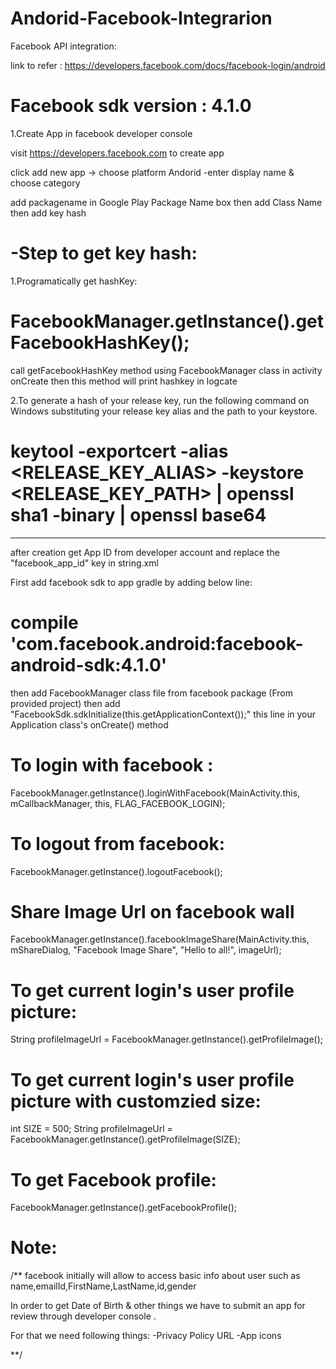 # Andorid-Facebook-Integrarion

Facebook API integration:

link to refer : https://developers.facebook.com/docs/facebook-login/android

# Facebook sdk version : 4.1.0


1.Create App in facebook developer console

visit https://developers.facebook.com to create app 

click add new app -> choose platform Andorid -enter display name & choose category 

add packagename in Google Play Package Name box then add Class Name then add key hash

# -Step to get key hash:

1.Programatically get hashKey:

# FacebookManager.getInstance().getFacebookHashKey();

call getFacebookHashKey method using FacebookManager class in activity onCreate 
then this method will print hashkey in logcate 

2.To generate a hash of your release key, run the following command on Windows substituting your release key alias and the path to your keystore.

# keytool -exportcert -alias <RELEASE_KEY_ALIAS> -keystore <RELEASE_KEY_PATH> | openssl sha1 -binary | openssl base64

------------------------------------------------------------------------------------------


after creation get App ID from developer account and replace the "facebook_app_id"  key in string.xml


First add facebook sdk to app gradle by adding below line:

# compile 'com.facebook.android:facebook-android-sdk:4.1.0'

then add FacebookManager class file from facebook package (From provided project)
then add "FacebookSdk.sdkInitialize(this.getApplicationContext());"  this line in your Application class's onCreate() method

# To login with facebook :

FacebookManager.getInstance().loginWithFacebook(MainActivity.this, mCallbackManager, this, FLAG_FACEBOOK_LOGIN);

# To logout from facebook:

FacebookManager.getInstance().logoutFacebook();

# Share Image Url on facebook wall

FacebookManager.getInstance().facebookImageShare(MainActivity.this, mShareDialog, "Facebook Image Share", "Hello to all!", imageUrl);

# To get current login's user profile picture:
String profileImageUrl = FacebookManager.getInstance().getProfileImage();

# To get current login's user profile picture with customzied size:
int SIZE = 500;
String profileImageUrl = FacebookManager.getInstance().getProfileImage(SIZE);

# To get Facebook profile:
FacebookManager.getInstance().getFacebookProfile();



# Note:
/** facebook initially will allow to access basic info about user such as name,emailId,FirstName,LastName,id,gender

In order to get Date of Birth & other things we have to submit an app for review through developer console .

For that we need following things:
-Privacy Policy URL
-App icons 

**/


